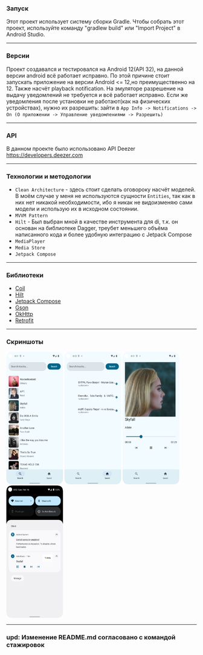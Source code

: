 ### Запуск
Этот проект использует систему сборки Gradle. Чтобы собрать этот проект, используйте команду "gradlew build" или "Import Project" в Android Studio.

---

### Версии
Проект создавался и тестировался на Android 12(API 32), на данной версии android всё работает исправно. По этой причине стоит запускать приложение на версии Android <= 12,но преимущественно на 12. Также насчёт playback notification. На эмуляторе разрешение на выдачу уведомлений не требуется и всё работает исправно. Если же уведомления после установки не работают(как на физических устройствах), нужно их разрешить: зайти в `App Info -> Notifications -> On (О приложении -> Управление уведомлениями -> Разрешить)`

---

### API
В данном проекте было использовано API Deezer
https://developers.deezer.com

---

### Технологии и методологии
- `Clean Architecture` - здесь стоит сделать оговороку насчёт моделей. В моём случае у меня не используются сущности `Entities`, так как в них нет никакой необходимости, ибо я никак не видоизменяю сами модели и использую их в исходном состоянии.
- `MVVM Pattern`
- `Hilt` - Был выбран мной в качестве инструмента для di, т.к. он основан на библиотеке Dagger, треубет меньшего объёма написанного кода и более удобную интеграцию с Jetpack Compose
- `MediaPlayer`
- `Media Store`
- `Jetpack Compose`

---

### Библиотеки
- [Coil](https://github.com/coil-kt/coil)
- [Hilt](https://dagger.dev/hilt/)
- [Jetpack Compose](https://developer.android.com/compose)
- [Gson](https://github.com/google/gson)
- [OkHttp](https://github.com/square/okhttp)
- [Retrofit](https://github.com/square/retrofit)

---

### Скриншоты

<img src="images/api_list.png" alt="api_list" width="150" height="350">
<img src="images/saved_music_list.png" alt="api_list" width="150" height="350">
<img src="images/player.png" alt="api_list" width="150" height="350">
<img src="images/playback_notification.png" alt="api_list" width="150" height="350">

---

### upd: Изменение README.md согласовано с командой стажировок